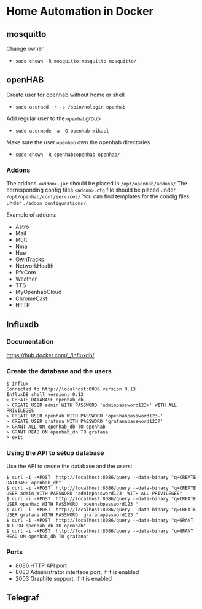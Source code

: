 # Home Automation in Docker

## mosquitto

Change owner

* `sudo chown -R mosquitto:mosquitto mosquitto/`

## openHAB

Create user for openhab without home or shell

* `sudo useradd -r -s /sbin/nologin openhab`

Add regular user to the `openhab`group

* `sudo usermode -a -G openhab mikael`

Make sure the user `openhab` own the openhab directories

* `sudo chown -R openhab:openhab openhab/`

### Addons

The addons `<addon>.jar` should be placed in `/opt/openhab/addons/`
The corresponding config files `<addon>.cfg` file should be placed under `/opt/openhab/conf/services/`
You can find templates for the condig files under `./addon_configurations/`.

Example of addons:

* Astro
* Mail
* Mqtt
* Nma
* Hue
* OwnTracks
* NetworkHealth
* RfxCom
* Weather
* TTS
* MyOpenhabCloud
* ChromeCast
* HTTP

## Influxdb

### Documentation

https://hub.docker.com/_/influxdb/

### Create the database and the users

```
$ influx
Connected to http://localhost:8086 version 0.13
InfluxDB shell version: 0.13
> CREATE DATABASE openhab_db
> CREATE USER admin WITH PASSWORD 'adminpassword123+' WITH ALL PRIVILEGES
> CREATE USER openhab WITH PASSWORD 'openhabpassword123-'
> CREATE USER grafana WITH PASSWORD 'grafanapassword123?'
> GRANT ALL ON openhab_db TO openhab
> GRANT READ ON openhab_db TO grafana
> exit
```

### Using the API to setup database

Use the API to create the database and the users:

```
$ curl -i -XPOST  http://localhost:8086/query --data-binary "q=CREATE DATABASE openhab_db"
$ curl -i -XPOST  http://localhost:8086/query --data-binary "q=CREATE USER admin WITH PASSWORD 'adminpassword123' WITH ALL PRIVILEGES"
$ curl -i -XPOST  http://localhost:8086/query --data-binary "q=CREATE USER openhab WITH PASSWORD 'openhabpassword123'"
$ curl -i -XPOST  http://localhost:8086/query --data-binary "q=CREATE USER grafana WITH PASSWORD 'grafanapassword123'"
$ curl -i -XPOST  http://localhost:8086/query --data-binary "q=GRANT ALL ON openhab_db TO openhab"
$ curl -i -XPOST  http://localhost:8086/query --data-binary "q=GRANT READ ON openhab_db TO grafana"
```

### Ports

* 8086 HTTP API port
* 8083 Administrator interface port, if it is enabled
* 2003 Graphite support, if it is enabled


## Telegraf
